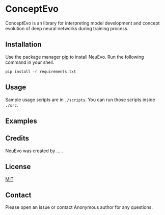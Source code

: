# ConceptEvo
ConceptEvo is an library for interpreting model development and concept evolution of 
deep neural networks during training process.

## Installation
Use the package manager [pip](https://pip.pypa.io/en/stable/) to install NeuEvo.
Run the following command in your shell.
```shell
pip install -r requirements.txt
```

## Usage
Sample usage scripts are in `./scripts`. 
You can run those scripts inside `./src`.

## Examples

## Credits
NeuEvo was created by ... .

## License
[MIT](https://choosealicense.com/licenses/mit/)

## Contact
Please open an issue or contact Anonymous author for any questions.
